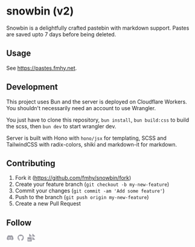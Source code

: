 # snowbin (v2)

Snowbin is a delightfully crafted pastebin with markdown support. Pastes are
saved upto 7 days before being deleted.

## Usage

See https://pastes.fmhy.net.

## Development

This project uses Bun and the server is deployed on Cloudflare Workers. You
shouldn't necessarily need an account to use Wrangler.

You just have to clone this repository, `bun install`, `bun build:css` to build
the scss, then `bun dev` to start wrangler dev.

Server is built with Hono with `hono/jsx` for templating, SCSS and TailwindCSS
with radix-colors, shiki and markdown-it for markdown.

## Contributing

1. Fork it (<https://github.com/fmhy/snowbin/fork>)
2. Create your feature branch (`git checkout -b my-new-feature`)
3. Commit your changes (`git commit -am 'Add some feature'`)
4. Push to the branch (`git push origin my-new-feature`)
5. Create a new Pull Request

## Follow

<p valign="center">
  <a href="https://discord.gg/Stz6y6NgNg"><img width="20px" src="./.github/assets/discord.svg" alt="Discord"></a>&nbsp;&nbsp;<a href="https://github.com/fmhy"><img width="20px" src="./.github/assets/github.svg" alt="GitHub"></a>&nbsp;&nbsp;<a href="https://social.fmhy.net/@fmhy"><img width="20px" src="./.github/assets/firefish.svg" alt="Firefish"></a>
</p>

